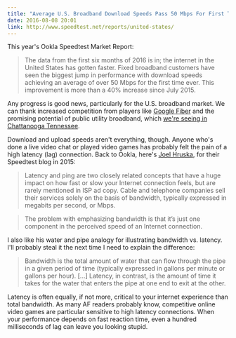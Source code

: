 ```yaml
---
title: "Average U.S. Broadband Download Speeds Pass 50 Mbps For First Time"
date: 2016-08-08 20:01
link: http://www.speedtest.net/reports/united-states/
---
```


This year's Ookla Speedtest Market Report:

> The data from the first six months of 2016 is in; the internet in the United States has gotten faster. Fixed broadband customers have seen the biggest jump in performance with download speeds achieving an average of over 50 Mbps for the first time ever. This improvement is more than a 40% increase since July 2015.

Any progress is good news, particularly for the U.S. broadband market. We can thank increased competition from players like [Google Fiber][fiber] and the promising potential of public utility broadband, which [we're seeing in Chattanooga Tennessee][chattanooga].

Download and upload speeds aren't everything, though. Anyone who's done a live video chat or played video games has probably felt the pain of a high latency (lag) connection. Back to Ookla, here's [Joel Hruska][joel], for their Speedtest blog in 2015:

> Latency and ping are two closely related concepts that have a huge impact on how fast or slow your Internet connection feels, but are rarely mentioned in ISP ad copy. Cable and telephone companies sell their services solely on the basis of bandwidth, typically expressed in megabits per second, or Mbps.

> The problem with emphasizing bandwidth is that it’s just one component in the perceived speed of an Internet connection.

I also like his water and pipe analogy for illustrating bandwidth vs. latency. I'll probably steal it the next time I need to explain the difference:

> Bandwidth is the total amount of water that can flow through the pipe in a given period of time (typically expressed in gallons per minute or gallons per hour). [...] Latency, in contrast, is the amount of time it takes for the water that enters the pipe at one end to exit at the other.

Latency is often equally, if not more, critical to your internet experience than total bandwidth. As many AF readers probably know, competitive online video games are particular sensitive to high latency connections. When your performance depends on fast reaction time, even a hundred milliseconds of lag can leave you looking stupid.

[fiber]: https://fiber.google.com/about/
[chattanooga]: https://gigaom.com/2011/05/29/take-the-chattanooga-choo-choo-to-the-internets-future/
[joel]: http://www.speedtest.net/articles/what-is-ping-what-is-latency/
